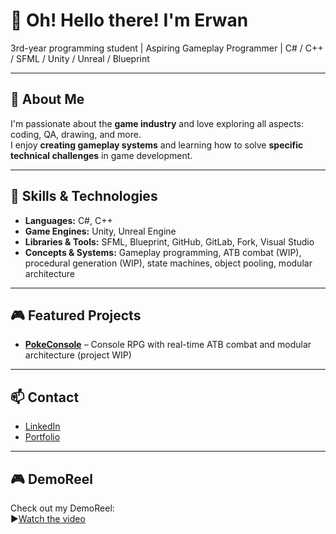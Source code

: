 # 👋 Oh! Hello there! I'm Erwan
3rd-year programming student | Aspiring Gameplay Programmer | C# / C++ / SFML / Unity / Unreal / Blueprint

---

## 🧩 About Me
I'm passionate about the **game industry** and love exploring all aspects: coding, QA, drawing, and more.  
I enjoy **creating gameplay systems** and learning how to solve **specific technical challenges** in game development.

---

## 🔧 Skills & Technologies

- **Languages:** C#, C++  
- **Game Engines:** Unity, Unreal Engine  
- **Libraries & Tools:** SFML, Blueprint, GitHub, GitLab, Fork, Visual Studio  
- **Concepts & Systems:** Gameplay programming, ATB combat (WIP), procedural generation (WIP), state machines, object pooling, modular architecture

---

## 🎮 Featured Projects
- **[PokeConsole](https://github.com/Nhoringtum/PokeConsole)** – Console RPG with real-time ATB combat and modular architecture (project WIP)

---

## 📫 Contact
- [LinkedIn](https://linkedin.com/in/erwanham)  
- [Portfolio](https://nhoringtum.itch.io/)  

---

## 🎮 DemoReel
Check out my DemoReel:  
▶️[Watch the video](https://youtu.be/AbI0QRPCtnM)
